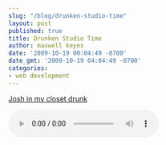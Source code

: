 ```yaml
---
slug: "/blog/drunken-studio-time"
layout: post
published: true
title: Drunken Studio Time
author: maxwell keyes
date: '2009-10-19 00:04:49 -0700'
date_gmt: '2009-10-19 04:04:49 -0700'
categories:
- web development
---
```


[Josh in my closet drunk](./josh-drunk-improvisation.mp3)

<audio controls>
  <source src="./josh-drunk-improvisation.mp3" type="audio/mpeg">
Your browser does not support the audio element.
</audio>
